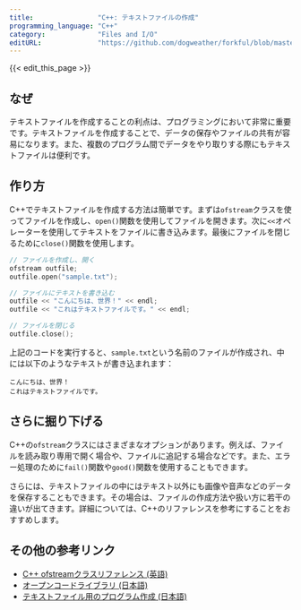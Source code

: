 ```yaml
---
title:                "C++: テキストファイルの作成"
programming_language: "C++"
category:             "Files and I/O"
editURL:              "https://github.com/dogweather/forkful/blob/master/content/ja/cpp/writing-a-text-file.md"
---
```


{{< edit_this_page >}}

## なぜ

テキストファイルを作成することの利点は、プログラミングにおいて非常に重要です。テキストファイルを作成することで、データの保存やファイルの共有が容易になります。また、複数のプログラム間でデータをやり取りする際にもテキストファイルは便利です。

## 作り方

C++でテキストファイルを作成する方法は簡単です。まずは```ofstream```クラスを使ってファイルを作成し、```open()```関数を使用してファイルを開きます。次に``` << ```オペレーターを使用してテキストをファイルに書き込みます。最後にファイルを閉じるために```close()```関数を使用します。

```C++
// ファイルを作成し、開く
ofstream outfile;
outfile.open("sample.txt");

// ファイルにテキストを書き込む
outfile << "こんにちは、世界！" << endl;
outfile << "これはテキストファイルです。" << endl;

// ファイルを閉じる
outfile.close();
```

上記のコードを実行すると、```sample.txt```という名前のファイルが作成され、中には以下のようなテキストが書き込まれます：

```
こんにちは、世界！
これはテキストファイルです。
```

## さらに掘り下げる

C++の```ofstream```クラスにはさまざまなオプションがあります。例えば、ファイルを読み取り専用で開く場合や、ファイルに追記する場合などです。また、エラー処理のために```fail()```関数や```good()```関数を使用することもできます。

さらには、テキストファイルの中にはテキスト以外にも画像や音声などのデータを保存することもできます。その場合は、ファイルの作成方法や扱い方に若干の違いが出てきます。詳細については、C++のリファレンスを参考にすることをおすすめします。

## その他の参考リンク

- [C++ ofstreamクラスリファレンス (英語)](https://www.cplusplus.com/reference/fstream/ofstream/)
- [オープンコードライブラリ (日本語)](https://www.ocloud.de/)
- [テキストファイル用のプログラム作成 (日本語)](http://d.hatena.ne.jp/imagire/20070123/1169565846)